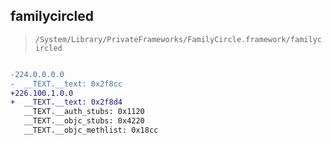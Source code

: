 ## familycircled

> `/System/Library/PrivateFrameworks/FamilyCircle.framework/familycircled`

```diff

-224.0.0.0.0
-  __TEXT.__text: 0x2f8cc
+226.100.1.0.0
+  __TEXT.__text: 0x2f8d4
   __TEXT.__auth_stubs: 0x1120
   __TEXT.__objc_stubs: 0x4220
   __TEXT.__objc_methlist: 0x18cc

```
